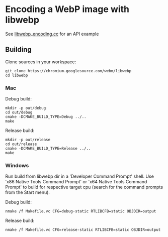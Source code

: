 # Encoding a WebP image with libwebp

See [libwebp_encoding.cc](./libwebp_encoding.cc) for an API example

## Building

Clone sources in your workspace:

```
git clone https://chromium.googlesource.com/webm/libwebp
cd libwebp
```

### Mac

Debug build:
```
mkdir -p out/debug
cd out/debug
cmake -DCMAKE_BUILD_TYPE=Debug ../..
make
```

Release build:
```
mkdir -p out/release
cd out/release
cmake -DCMAKE_BUILD_TYPE=Release ../..
make
```

### Windows

Run build from libwebp dir in a 'Developer Command Prompt' shell.
Use 'x86 Native Tools Command Prompt' or 'x64 Native Tools Command Prompt' to build for respective target cpu
(search for the command prompts from the Start menu).

Debug build:
```
nmake /f Makefile.vc CFG=debug-static RTLIBCFB=static OBJDIR=output
```

Release build:
```
nmake /f Makefile.vc CFG=release-static RTLIBCFB=static OBJDIR=output
```
